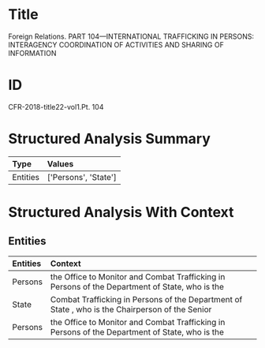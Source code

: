 # Title

 Foreign Relations. PART 104—INTERNATIONAL TRAFFICKING IN PERSONS: INTERAGENCY COORDINATION OF ACTIVITIES AND SHARING OF INFORMATION


# ID

 CFR-2018-title22-vol1.Pt. 104


# Structured Analysis Summary

| Type     | Values               |
|:---------|:---------------------|
| Entities | ['Persons', 'State'] |


# Structured Analysis With Context

 


## Entities

| Entities   | Context                                                                                         |
|:-----------|:------------------------------------------------------------------------------------------------|
| Persons    | the Office to Monitor and Combat Trafficking in Persons of the Department of State, who is the  |
| State      | Combat Trafficking in Persons of the Department of State , who is the Chairperson of the Senior |
| Persons    | the Office to Monitor and Combat Trafficking in Persons of the Department of State, who is the  |


